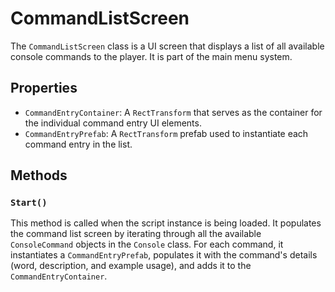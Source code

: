 # CommandListScreen

The `CommandListScreen` class is a UI screen that displays a list of all available console commands to the player. It is part of the main menu system.

## Properties

-   `CommandEntryContainer`: A `RectTransform` that serves as the container for the individual command entry UI elements.
-   `CommandEntryPrefab`: A `RectTransform` prefab used to instantiate each command entry in the list.

## Methods

### `Start()`

This method is called when the script instance is being loaded. It populates the command list screen by iterating through all the available `ConsoleCommand` objects in the `Console` class. For each command, it instantiates a `CommandEntryPrefab`, populates it with the command's details (word, description, and example usage), and adds it to the `CommandEntryContainer`.
